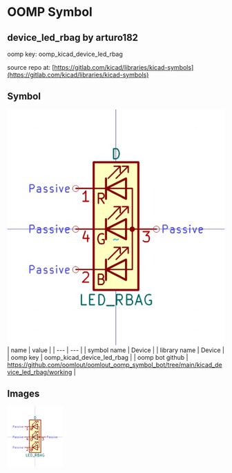 # OOMP Symbol  
## device_led_rbag  by arturo182  
  
oomp key: oomp_kicad_device_led_rbag  
  
source repo at: [https://gitlab.com/kicad/libraries/kicad-symbols](https://gitlab.com/kicad/libraries/kicad-symbols)  
## Symbol  
  
[![working.png](working_600.png)](working.png)  
| name | value | 
| --- | --- | 
| symbol name | Device | 
| library name | Device | 
| oomp key | oomp_kicad_device_led_rbag | 
| oomp bot github | https://github.com/oomlout/oomlout_oomp_symbol_bot/tree/main/kicad_device_led_rbag/working | 
## Images  
  
[![working.png](working_140.png)](working.png)  

